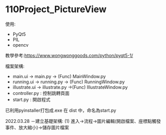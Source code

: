 # 110Project_PictureView

使用:
 - PyQt5  
 - PIL
 - opencv

教學參考:https://www.wongwonggoods.com/python/pyqt5-1/

檔案架構:
- main.ui → main.py → (Func) MainWindow.py
- running.ui → running.py → (Func) RunningWindow.py
- illustrate.ui → illustrate.py →(Func) IllustrateWindow.py 
- controller.py : 控制跳轉頁面
- start.py : 開啟程式

已利用pyinstaller打包成.exe 在 dist 中，命名為start.py

2022.03.28
－建立基礎架構:
(1) 進入→流程→圖片編輯(開啟檔案、座標點觸發事件、放大縮小)→儲存圖片檔案
